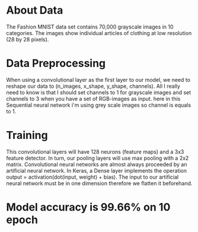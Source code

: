 # About Data
The Fashion MNIST data set contains 70,000 grayscale images in 10 categories. The images show individual articles of clothing at low resolution (28 by 28 pixels).

# Data Preprocessing

When using a convolutional layer as the first layer to our model, we need to reshape our data to (n_images, x_shape, y_shape, channels). All I really need to know is that I should set channels to 1 for grayscale images and set channels to 3 when you have a set of RGB-images as input.
here in this Sequential neural network i'm using grey scale images so channel is equals to 1.

# Training
This convolutional layers will have 128 neurons (feature maps) and a 3x3 feature detector. In turn, our pooling layers will use max pooling with a 2x2 matrix. Convolutional neural networks are almost always proceeded by an artificial neural network. In Keras, a Dense layer implements the operation output = activation(dot(input, weight) + bias). The input to our artificial neural network must be in one dimension therefore we flatten it beforehand.

# Model accuracy is 99.66% on 10 epoch


